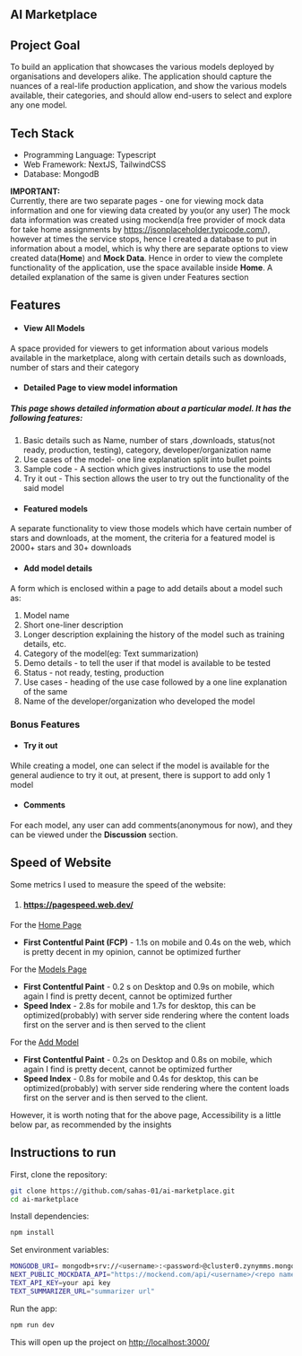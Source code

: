 ## AI Marketplace


## Project Goal 
To build an application that showcases the various models deployed by organisations and developers alike. The application should capture the nuances of a real-life production application, and show the various models available, their categories, and should allow end-users to select and explore any one model.

## Tech Stack
- Programming Language: Typescript
- Web Framework: NextJS, TailwindCSS
- Database: MongodB


<b>IMPORTANT:</b> <br />
Currently, there are two separate pages - one for viewing mock data information and one for viewing data created by you(or any user)
The mock data information was created using mockend(a free provider of mock data for take home assignments by https://jsonplaceholder.typicode.com/), however at times the service stops, hence I created a database to put in information about a model, which is why there are separate options to view created data(<b>Home</b>) and <b>Mock Data</b>. Hence in order to view the complete functionality of the application, use the space available inside <b>Home</b>. A detailed explanation of the same is given under Features section

## Features
- #### View All Models
A space provided for viewers to get information about various models available in the marketplace, along with certain details such as downloads, number of stars and their category

- #### Detailed Page to view model information

##### This page shows detailed information about a particular model. It has the following features:
1. Basic details such as Name, number of stars ,downloads, status(not ready, production, testing), category, developer/organization name
2. Use cases of the model- one line explanation split into bullet points
3. Sample code - A section which gives instructions to use the model
4. Try it out - This section allows the user to try out the functionality of the said model

- #### Featured models
A separate functionality to view those models which have certain number of stars and downloads, at the moment, the criteria for a featured model is 2000+ stars and 30+ downloads

- #### Add model details
A form which is enclosed within a page to add details about a model such as:
1. Model name
2. Short one-liner description
3. Longer description explaining the history of the model such as training details, etc.
4. Category of the model(eg: Text summarization)
5. Demo details - to tell the user if that model is available to be tested
6. Status - not ready, testing, production
7. Use cases - heading of the use case followed by a one line explanation of the same
8. Name of the developer/organization who developed the model


### Bonus Features
- #### Try it out
While creating a model, one can select if the model is available for the general audience to try it out, at present, there is support to add only 1 model

- #### Comments
For each model, any user can add comments(anonymous for now), and they can be viewed under the <b>Discussion</b> section. 


## Speed of Website
Some metrics I used to measure the speed of the website:
1. #### https://pagespeed.web.dev/
For the <a href="https://ai-marketplace-atlan-task.vercel.app">Home Page</a>
- <b>First Contentful Paint (FCP)</b> - 1.1s on mobile and 0.4s on the web, which is pretty decent in my opinion, cannot be optimized further

For the <a href="https://ai-marketplace-atlan-task.vercel.app/models">Models Page</a>
- <b>First Contentful Paint</b> - 0.2 s on Desktop and 0.9s on mobile, which again I find is pretty decent, cannot be optimized further
- <b>Speed Index</b> - 2.8s for mobile and 1.7s for desktop, this can be optimized(probably) with server side rendering where the content loads first on the server and is then served to the client

For the <a href="https://ai-marketplace-atlan-task.vercel.app/addmodel">Add Model</a>
- <b>First Contentful Paint</b> - 0.2s on Desktop and 0.8s on mobile, which again I find is pretty decent, cannot be optimized further
- <b>Speed Index</b> - 0.8s for mobile and 0.4s for desktop, this can be optimized(probably) with server side rendering where the content loads first on the server and is then served to the client.

However, it is worth noting that for the above page, Accessibility is a little below par, as recommended by the insights



## Instructions to run

First, clone the repository:
```bash
git clone https://github.com/sahas-01/ai-marketplace.git
cd ai-marketplace
```

Install dependencies:
```bash
npm install
```

Set environment variables:
```bash
MONGODB_URI= mongodb+srv://<username>:<password>@cluster0.zynymms.mongodb.net/
NEXT_PUBLIC_MOCKDATA_API="https://mockend.com/api/<username>/<repo name>/<collection name>"
TEXT_API_KEY=your api key
TEXT_SUMMARIZER_URL="summarizer url"
```

Run the app:
```bash
npm run dev
```

This will open up the project on <a href="">http://localhost:3000/</a>
